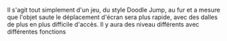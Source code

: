 Il s'agit tout simplement d'un jeu, du style Doodle Jump, au fur et a mesure que l'objet saute le déplacement d'écran sera plus rapide, avec des dalles de plus en plus difficile d'accès. Il y aura des niveau différents avec différentes fonctions
